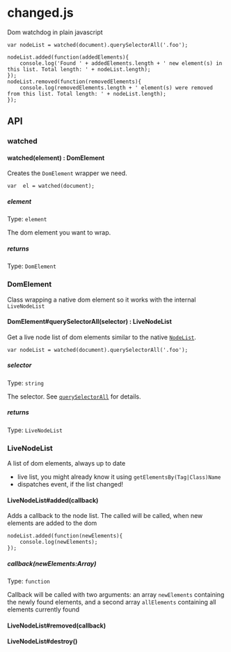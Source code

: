 changed.js
==========

Dom watchdog in plain javascript

	var nodeList = watched(document).querySelectorAll('.foo');

	nodeList.added(function(addedElements){
		console.log('Found ' + addedElements.length + ' new element(s) in this list. Total length: ' + nodeList.length);
	});
	nodeList.removed(function(removedElements){
		console.log(removedElements.length + ' element(s) were removed from this list. Total length: ' + nodeList.length);
	});

## API

### watched

#### watched(element) : DomElement

Creates the `DomElement` wrapper we need.

	var  el = watched(document);

##### element
Type: `element`

The dom element you want to wrap.


##### returns
Type: `DomElement`

### DomElement

Class wrapping a native dom element so it works with the internal `LiveNodeList`

#### DomElement#querySelectorAll(selector) : LiveNodeList

Get a live node list of dom elements similar to the native [`NodeList`](http://devdocs.io/dom/nodelist).

	var nodeList = watched(document).querySelectorAll('.foo');

##### selector
Type: `string`

The selector. See [`querySelectorAll`](http://devdocs.io/dom/document.queryselectorall) for details.

##### returns
Type: `LiveNodeList`

### LiveNodeList

A list of dom elements, always up to date

- live list, you might already know it using `getElementsBy(Tag|Class)Name`
-	dispatches event, if the list changed!

#### LiveNodeList#added(callback)

Adds a callback to the node list. The called will be called, when new elements are added to the dom

	nodeList.added(function(newElements){
		console.log(newElements);
	});

##### callback(newElements:Array)
Type: `function`

Callback will be called with two arguments: an array `newElements` containing the newly found elements, and a second array `allElements` containing all elements currently found

#### LiveNodeList#removed(callback)
#### LiveNodeList#destroy()